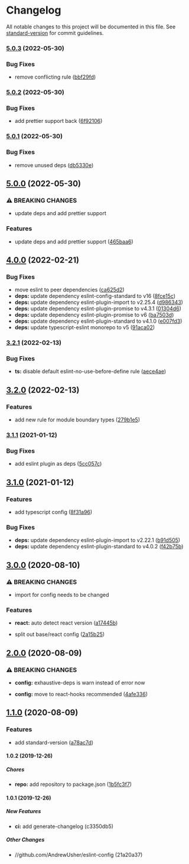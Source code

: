 # Changelog

All notable changes to this project will be documented in this file. See [standard-version](https://github.com/conventional-changelog/standard-version) for commit guidelines.

### [5.0.3](https://github.com/AndrewUsher/eslint-config/compare/v5.0.2...v5.0.3) (2022-05-30)


### Bug Fixes

* remove conflicting rule ([bbf29fd](https://github.com/AndrewUsher/eslint-config/commit/bbf29fdd2c51323f577ae673d32475c40d99fb95))

### [5.0.2](https://github.com/AndrewUsher/eslint-config/compare/v5.0.1...v5.0.2) (2022-05-30)


### Bug Fixes

* add prettier support back ([6f92106](https://github.com/AndrewUsher/eslint-config/commit/6f92106a57ac3c85ecfd7ba29d6eb4247b4a5a7a))

### [5.0.1](https://github.com/AndrewUsher/eslint-config/compare/v5.0.0...v5.0.1) (2022-05-30)


### Bug Fixes

* remove unused deps ([db5330e](https://github.com/AndrewUsher/eslint-config/commit/db5330ebde397e0b82328aade8532a043af8c792))

## [5.0.0](https://github.com/AndrewUsher/eslint-config/compare/v4.0.0...v5.0.0) (2022-05-30)


### ⚠ BREAKING CHANGES

* update deps and add prettier support

### Features

* update deps and add prettier support ([465baa6](https://github.com/AndrewUsher/eslint-config/commit/465baa6b04952173b84844e0b3bd2ecea828e7a4))

## [4.0.0](https://github.com/AndrewUsher/eslint-config/compare/v3.2.1...v4.0.0) (2022-02-21)


### Bug Fixes

* move eslint to peer dependencies ([ca625d2](https://github.com/AndrewUsher/eslint-config/commit/ca625d2970588b39be913aeec57191dd9f63651e))
* **deps:** update dependency eslint-config-standard to v16 ([8fce15c](https://github.com/AndrewUsher/eslint-config/commit/8fce15c8141f9bc142d1b5a081fabd9af22bced2))
* **deps:** update dependency eslint-plugin-import to v2.25.4 ([d986343](https://github.com/AndrewUsher/eslint-config/commit/d986343aa86444ab6e7dfbc586ae17ca2f476c10))
* **deps:** update dependency eslint-plugin-promise to v4.3.1 ([01304d6](https://github.com/AndrewUsher/eslint-config/commit/01304d6004f28186ec0e53fa6387645771113f8c))
* **deps:** update dependency eslint-plugin-promise to v6 ([ba7503d](https://github.com/AndrewUsher/eslint-config/commit/ba7503d9676ba08756bdd812bdeed7fc30e421aa))
* **deps:** update dependency eslint-plugin-standard to v4.1.0 ([e007fd3](https://github.com/AndrewUsher/eslint-config/commit/e007fd3f23222b1e30a7bfb7ee5765d26469dfb5))
* **deps:** update typescript-eslint monorepo to v5 ([91aca02](https://github.com/AndrewUsher/eslint-config/commit/91aca023d748017c0e43c871a2f1bbd9fd34ad29))

### [3.2.1](https://github.com/AndrewUsher/eslint-config/compare/v3.2.0...v3.2.1) (2022-02-13)


### Bug Fixes

* **ts:** disable default eslint-no-use-before-define rule ([aece4ae](https://github.com/AndrewUsher/eslint-config/commit/aece4ae8beb4de30db081c5911078dc4b28a4fe5))

## [3.2.0](https://github.com/AndrewUsher/eslint-config/compare/v3.1.1...v3.2.0) (2022-02-13)


### Features

* add new rule for module boundary types ([279b1e5](https://github.com/AndrewUsher/eslint-config/commit/279b1e59b6e474c256381e4bfe305cb56d153546))

### [3.1.1](https://github.com/AndrewUsher/eslint-config/compare/v3.1.0...v3.1.1) (2021-01-12)


### Bug Fixes

* add eslint plugin as deps ([5cc057c](https://github.com/AndrewUsher/eslint-config/commit/5cc057c00e3bcf5ea86e5a49ea16a12ec13cb8b5))

## [3.1.0](https://github.com/AndrewUsher/eslint-config/compare/v3.0.0...v3.1.0) (2021-01-12)


### Features

* add typescript config ([8f31a96](https://github.com/AndrewUsher/eslint-config/commit/8f31a96b4a485152b3437dd0d1a2470c051ca558))


### Bug Fixes

* **deps:** update dependency eslint-plugin-import to v2.22.1 ([b91d505](https://github.com/AndrewUsher/eslint-config/commit/b91d5050c66a55c4572e9eca9fe92777520044d5))
* **deps:** update dependency eslint-plugin-standard to v4.0.2 ([f42b75b](https://github.com/AndrewUsher/eslint-config/commit/f42b75b2661e8b96f551d44d23c299a99a6d2534))

## [3.0.0](https://github.com/AndrewUsher/eslint-config/compare/v2.0.0...v3.0.0) (2020-08-10)


### ⚠ BREAKING CHANGES

* import for config needs to be changed

### Features

* **react:** auto detect react version ([a17445b](https://github.com/AndrewUsher/eslint-config/commit/a17445b2af3e0db7da306f1848450c978e03bd4d))


* split out base/react config ([2a15b25](https://github.com/AndrewUsher/eslint-config/commit/2a15b254fa67b44dc9e58db45d78bb5bf3504848))

## [2.0.0](https://github.com/AndrewUsher/eslint-config/compare/v1.1.0...v2.0.0) (2020-08-09)


### ⚠ BREAKING CHANGES

* **config:** exhaustive-deps is warn instead of error now

* **config:** move to react-hooks recommended ([4afe336](https://github.com/AndrewUsher/eslint-config/commit/4afe336456219e32b4b3df9026e83a21505de03a))

## [1.1.0](https://github.com/AndrewUsher/eslint-config/compare/v1.0.2...v1.1.0) (2020-08-09)


### Features

* add standard-version ([a78ac7d](https://github.com/AndrewUsher/eslint-config/commit/a78ac7d17650897a17ebd3943d297f45ac55e38b))

#### 1.0.2 (2019-12-26)

##### Chores

* **repo:**  add repository to package.json ([1b5fc3f7](https://github.com/AndrewUsher/eslint-config/commit/1b5fc3f72e7f47d2c4f42266b32fd3227d5e94a5))

#### 1.0.1 (2019-12-26)

##### New Features

* **ci:**  add generate-changelog (c3350db5)

##### Other Changes

* //github.com/AndrewUsher/eslint-config (21a20a37)
